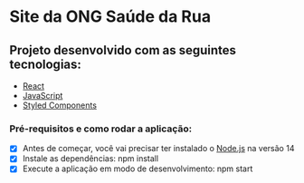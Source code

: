 # Site da ONG Saúde da Rua

## Projeto desenvolvido com as seguintes tecnologias:

- [React](https://reactjs.org)
- [JavaScript](https://www.javascript.com//)
- [Styled Components](https://styled-components.com/)

### Pré-requisitos e como rodar a aplicação:

- [x] Antes de começar, você vai precisar ter instalado o [Node.js](https://nodejs.org/en/) na versão 14
- [x] Instale as dependências: npm install
- [x] Execute a aplicação em modo de desenvolvimento: npm start
